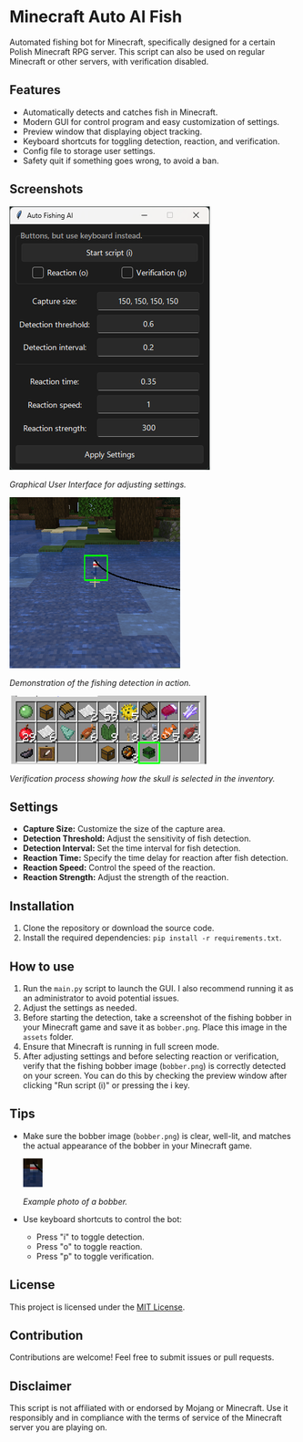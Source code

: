 # Minecraft Auto AI Fish

Automated fishing bot for Minecraft, specifically designed for a certain Polish Minecraft RPG server. This script can also be used on regular Minecraft or other servers, with verification disabled.

## Features

- Automatically detects and catches fish in Minecraft.
- Modern GUI for control program and easy customization of settings.
- Preview window that displaying object tracking.
- Keyboard shortcuts for toggling detection, reaction, and verification.
- Config file to storage user settings.
- Safety quit if something goes wrong, to avoid a ban.

## Screenshots

![GUI](assets/demo/gui.png)

*Graphical User Interface for adjusting settings.*

![Detection](assets/demo/detection.png)

*Demonstration of the fishing detection in action.*

![Verification](assets/demo/verification.png)

*Verification process showing how the skull is selected in the inventory.*

## Settings

- **Capture Size:** Customize the size of the capture area.
- **Detection Threshold:** Adjust the sensitivity of fish detection.
- **Detection Interval:** Set the time interval for fish detection.
- **Reaction Time:** Specify the time delay for reaction after fish detection.
- **Reaction Speed:** Control the speed of the reaction.
- **Reaction Strength:** Adjust the strength of the reaction.

## Installation

1. Clone the repository or download the source code.
2. Install the required dependencies: `pip install -r requirements.txt`.

## How to use

1. Run the `main.py` script to launch the GUI. I also recommend running it as an administrator to avoid potential issues.
2. Adjust the settings as needed.
3. Before starting the detection, take a screenshot of the fishing bobber in your Minecraft game and save it as `bobber.png`. Place this image in the `assets` folder.
4. Ensure that Minecraft is running in full screen mode.
5. After adjusting settings and before selecting reaction or verification, verify that the fishing bobber image (`bobber.png`) is correctly detected on your screen. You can do this by checking the preview window after clicking "Run script (i)" or pressing the i key.

## Tips
- Make sure the bobber image (`bobber.png`) is clear, well-lit, and matches the actual appearance of the bobber in your Minecraft game.

    ![GUI](assets/bobber.png)

    *Example photo of a bobber.*

- Use keyboard shortcuts to control the bot:
   - Press "i" to toggle detection.
   - Press "o" to toggle reaction.
   - Press "p" to toggle verification.

## License

This project is licensed under the [MIT License](LICENSE).

## Contribution

Contributions are welcome! Feel free to submit issues or pull requests.

## Disclaimer

This script is not affiliated with or endorsed by Mojang or Minecraft. Use it responsibly and in compliance with the terms of service of the Minecraft server you are playing on.

